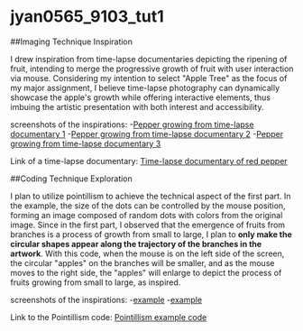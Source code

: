# jyan0565_9103_tut1
##Imaging Technique Inspiration

I drew inspiration from time-lapse documentaries depicting the ripening of fruit, intending to merge the progressive growth of fruit with user interaction via mouse. Considering my intention to select "Apple Tree" as the focus of my major assignment, I believe time-lapse photography can dynamically showcase the apple's growth while offering interactive elements, thus imbuing the artistic presentation with both interest and accessibility.

screenshots of the inspirations:
-[Pepper growing from time-lapse documentary 1](reademeImages\pepper1.png)
-[Pepper growing from time-lapse documentary 2](reademeImages\pepper2.png)
-[Pepper growing from time-lapse documentary 3](reademeImages\pepper3.png)

Link of a time-lapse documentary:
[Time-lapse documentary of red pepper](https://www.youtube.com/watch?v=UzggoZ3qHVE)

##Coding Technique Exploration

I plan to utilize pointillism to achieve the technical aspect of the first part. In the example, the size of the dots can be controlled by the mouse position, forming an image composed of random dots with colors from the original image. Since in the first part, I observed that the emergence of fruits from branches is a process of growth from small to large, I plan to **only make the circular shapes appear along the trajectory of the branches in the artwork**. With this code, when the mouse is on the left side of the screen, the circular "apples" on the branches will be smaller, and as the mouse moves to the right side, the "apples" will enlarge to depict the process of fruits growing from small to large, as inspired.

screenshots of the inspirations:
-[example](reademeImages\code.png)
-[example](reademeImages\code2.png)

Link to the Pointillism code:
[Pointillism example code](https://p5js.org/zh-Hans/examples/image-pointillism.html)
